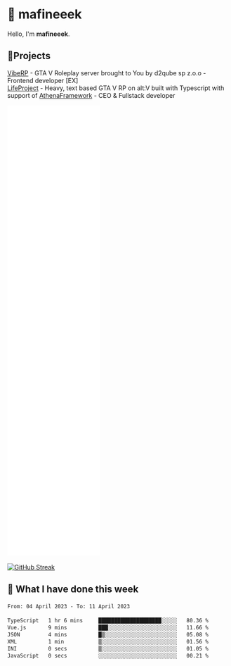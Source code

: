 # 👋 mafineeek
Hello, I'm **mafineeek**.

## 📝Projects

[VibeRP](https://v-rp.pl) - GTA V Roleplay server brought to You by d2qube sp z.o.o - Frontend developer [EX]
<br>
[LifeProject](https://github.com/LifeProject-Roleplay/) - Heavy, text based GTA V RP on alt:V built with Typescript with support of [AthenaFramework](https://github.com/Athena-Roleplay-Framework/) - CEO & Fullstack developer

![](./github-metrics.svg)

[![GitHub Streak](https://streak-stats.demolab.com/?user=mafineeek)](https://git.io/streak-stats)

## 📰 What I have done this week
<!--START_SECTION:waka-->

```text
From: 04 April 2023 - To: 11 April 2023

TypeScript   1 hr 6 mins     ████████████████████░░░░░   80.36 %
Vue.js       9 mins          ███░░░░░░░░░░░░░░░░░░░░░░   11.66 %
JSON         4 mins          █▒░░░░░░░░░░░░░░░░░░░░░░░   05.08 %
XML          1 min           ▒░░░░░░░░░░░░░░░░░░░░░░░░   01.56 %
INI          0 secs          ▒░░░░░░░░░░░░░░░░░░░░░░░░   01.05 %
JavaScript   0 secs          ░░░░░░░░░░░░░░░░░░░░░░░░░   00.21 %
```

<!--END_SECTION:waka-->
